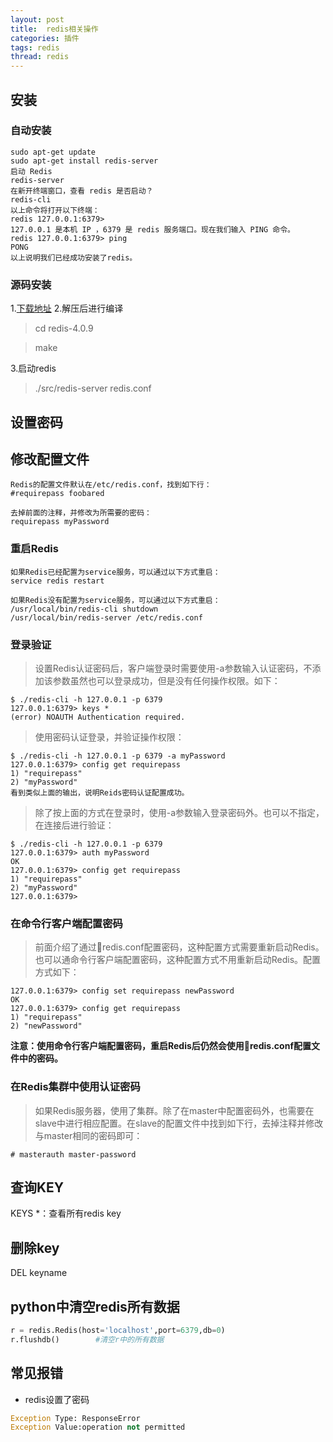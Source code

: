 ```yaml
---
layout: post
title:  redis相关操作
categories: 插件
tags: redis
thread: redis
---
```


## 安装

### 自动安装

```
sudo apt-get update
sudo apt-get install redis-server
启动 Redis
redis-server
在新开终端窗口，查看 redis 是否启动？
redis-cli
以上命令将打开以下终端：
redis 127.0.0.1:6379>
127.0.0.1 是本机 IP ，6379 是 redis 服务端口。现在我们输入 PING 命令。
redis 127.0.0.1:6379> ping
PONG
以上说明我们已经成功安装了redis。
```

### 源码安装

1.[下载地址](http://download.redis.io/releases/)
2.解压后进行编译

> cd redis-4.0.9

> make

3.启动redis

> ./src/redis-server redis.conf


## 设置密码

## 修改配置文件
```
Redis的配置文件默认在/etc/redis.conf，找到如下行：
#requirepass foobared

去掉前面的注释，并修改为所需要的密码：
requirepass myPassword
```

### 重启Redis
```
如果Redis已经配置为service服务，可以通过以下方式重启：
service redis restart

如果Redis没有配置为service服务，可以通过以下方式重启：
/usr/local/bin/redis-cli shutdown
/usr/local/bin/redis-server /etc/redis.conf
```

### 登录验证

> 设置Redis认证密码后，客户端登录时需要使用-a参数输入认证密码，不添加该参数虽然也可以登录成功，但是没有任何操作权限。如下：

```
$ ./redis-cli -h 127.0.0.1 -p 6379
127.0.0.1:6379> keys *
(error) NOAUTH Authentication required.
```

> 使用密码认证登录，并验证操作权限：

```
$ ./redis-cli -h 127.0.0.1 -p 6379 -a myPassword
127.0.0.1:6379> config get requirepass
1) "requirepass"
2) "myPassword"
看到类似上面的输出，说明Reids密码认证配置成功。
```

> 除了按上面的方式在登录时，使用-a参数输入登录密码外。也可以不指定，在连接后进行验证：

```
$ ./redis-cli -h 127.0.0.1 -p 6379
127.0.0.1:6379> auth myPassword
OK
127.0.0.1:6379> config get requirepass
1) "requirepass"
2) "myPassword"
127.0.0.1:6379>
```

### 在命令行客户端配置密码

> 前面介绍了通过redis.conf配置密码，这种配置方式需要重新启动Redis。也可以通命令行客户端配置密码，这种配置方式不用重新启动Redis。配置方式如下：

```
127.0.0.1:6379> config set requirepass newPassword
OK
127.0.0.1:6379> config get requirepass
1) "requirepass"
2) "newPassword"
```

**注意：使用命令行客户端配置密码，重启Redis后仍然会使用redis.conf配置文件中的密码。**

### 在Redis集群中使用认证密码

> 如果Redis服务器，使用了集群。除了在master中配置密码外，也需要在slave中进行相应配置。在slave的配置文件中找到如下行，去掉注释并修改与master相同的密码即可：

```
# masterauth master-password
```

## 查询KEY

KEYS *：查看所有redis key

## 删除key
DEL keyname

## python中清空redis所有数据
```python
r = redis.Redis(host='localhost',port=6379,db=0)
r.flushdb()        #清空r中的所有数据
```

## 常见报错
* redis设置了密码

```python
Exception Type:	ResponseError
Exception Value:operation not permitted
```